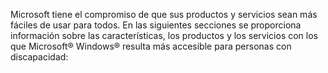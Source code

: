 Microsoft tiene el compromiso de que sus productos y servicios sean más fáciles de usar para todos. En las siguientes secciones se proporciona información sobre las características, los productos y los servicios con los que Microsoft® Windows® resulta más accesible para personas con discapacidad:

<!--HONumber=May16_HO1-->


